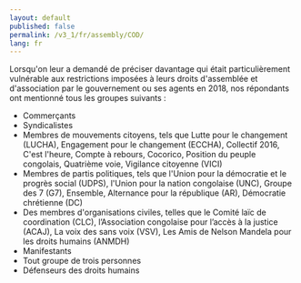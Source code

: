 ```yaml
---
layout: default
published: false
permalink: /v3_1/fr/assembly/COD/
lang: fr
---
```


Lorsqu'on leur a demandé de préciser davantage qui était particulièrement vulnérable aux restrictions imposées à leurs droits d'assemblée et d'association par le gouvernement ou ses agents en 2018, nos répondants ont mentionné tous les groupes suivants :
-	Commerçants
-	Syndicalistes
-	Membres de mouvements citoyens, tels que Lutte pour le changement (LUCHA), Engagement pour le changement (ECCHA), Collectif 2016, C'est l'heure, Compte à rebours, Cocorico, Position du peuple congolais, Quatrième voie, Vigilance citoyenne (VICI)
-	Membres de partis politiques, tels que l'Union pour la démocratie et le progrès social (UDPS), l'Union pour la nation congolaise (UNC), Groupe des 7 (G7), Ensemble, Alternance pour la république (AR), Démocratie chrétienne (DC)
-	Des membres d'organisations civiles, telles que le Comité laïc de coordination (CLC), l’Association congolaise pour l’accès à la justice (ACAJ), La voix des sans voix (VSV), Les Amis de Nelson Mandela pour les droits humains (ANMDH)
-	Manifestants
-	Tout groupe de trois personnes
-	Défenseurs des droits humains
